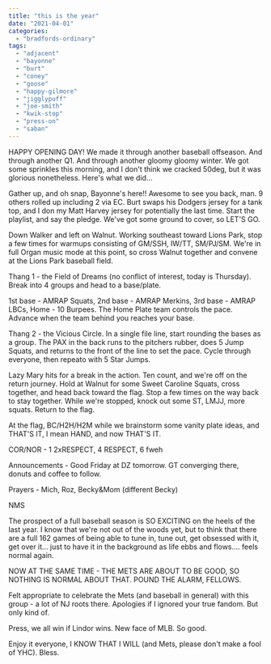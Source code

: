 ```yaml
---
title: "this is the year"
date: "2021-04-01"
categories: 
  - "bradfords-ordinary"
tags: 
  - "adjacent"
  - "bayonne"
  - "burt"
  - "coney"
  - "goose"
  - "happy-gilmore"
  - "jigglypuff"
  - "joe-smith"
  - "kwik-stop"
  - "press-on"
  - "saban"
---
```


HAPPY OPENING DAY! We made it through another baseball offseason. And through another Q1. And through another gloomy gloomy winter. We got some sprinkles this morning, and I don't think we cracked 50deg, but it was glorious nonetheless. Here's what we did...

Gather up, and oh snap, Bayonne's here!! Awesome to see you back, man. 9 others rolled up including 2 via EC. Burt swaps his Dodgers jersey for a tank top, and I don my Matt Harvey jersey for potentially the last time. Start the playlist, and say the pledge. We've got some ground to cover, so LET'S GO.

Down Walker and left on Walnut. Working southeast toward Lions Park, stop a few times for warmups consisting of GM/SSH, IW/TT, SM/PJ/SM. We're in full Organ music mode at this point, so cross Walnut together and convene at the Lions Park baseball field.

Thang 1 - the Field of Dreams (no conflict of interest, today is Thursday). Break into 4 groups and head to a base/plate.

1st base - AMRAP Squats, 2nd base - AMRAP Merkins, 3rd base - AMRAP LBCs, Home - 10 Burpees. The Home Plate team controls the pace. Advance when the team behind you reaches your base.

Thang 2 - the Vicious Circle. In a single file line, start rounding the bases as a group. The PAX in the back runs to the pitchers rubber, does 5 Jump Squats, and returns to the front of the line to set the pace. Cycle through everyone, then repeato with 5 Star Jumps.

Lazy Mary hits for a break in the action. Ten count, and we're off on the return journey. Hold at Walnut for some Sweet Caroline Squats, cross together, and head back toward the flag. Stop a few times on the way back to stay together. While we're stopped, knock out some ST, LMJJ, more squats. Return to the flag.

At the flag, BC/H2H/H2M while we brainstorm some vanity plate ideas, and THAT'S IT, I mean HAND, and now THAT'S IT.

COR/NOR - 1 2xRESPECT, 4 RESPECT, 6 fweh

Announcements - Good Friday at DZ tomorrow. GT converging there, donuts and coffee to follow.

Prayers - Mich, Roz, Becky&Mom (different Becky)

NMS

The prospect of a full baseball season is SO EXCITING on the heels of the last year. I know that we're not out of the woods yet, but to think that there are a full 162 games of being able to tune in, tune out, get obsessed with it, get over it... just to have it in the background as life ebbs and flows.... feels normal again.

NOW AT THE SAME TIME - THE METS ARE ABOUT TO BE GOOD, SO NOTHING IS NORMAL ABOUT THAT. POUND THE ALARM, FELLOWS.

Felt appropriate to celebrate the Mets (and baseball in general) with this group - a lot of NJ roots there. Apologies if I ignored your true fandom. But only kind of.

Press, we all win if Lindor wins. New face of MLB. So good.

Enjoy it everyone, I KNOW THAT I WILL (and Mets, please don't make a fool of YHC). Bless.
